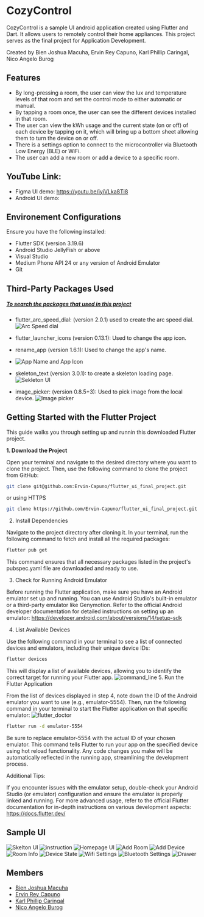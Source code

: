 # CozyControl

CozyControl is a sample UI android application created using Flutter and Dart. It allows users to remotely control their home appliances. This project serves as the final project for Application Development.

Created by Bien Joshua Macuha, Ervin Rey Capuno, Karl Phillip Caringal, Nico Angelo Burog

## Features
- By long-pressing a room, the user can view the lux and temperature levels of that room and set the control mode to either automatic or manual.
- By tapping a room once, the user can see the different devices installed in that room.
- The user can view the kWh usage and the current state (on or off) of each device by tapping on it, which will bring up a bottom sheet allowing them to turn the device on or off.
- There is a settings option to connect to the microcontroller via Bluetooth Low Energy (BLE) or WiFi.
- The user can add a new room or add a device to a specific room.

## YouTube Link: 
- Figma UI demo: https://youtu.be/iyiVLka8Ti8
- Android UI demo: 

## Environement Configurations
Ensure you have the following installed:
- Flutter SDK (version 3.19.6)
- Android Studio JellyFish or above
- Visual Studio
- Medium Phone API 24 or any version of Android Emulator
- Git

## Third-Party Packages Used
##### [To search the packages that used in this project](https://pub.dev/)
- flutter_arc_speed_dial: (version 2.0.1) used to create the arc speed dial.
![Arc Speed dial](img/readme_image/arc_speed_dial.png)

- flutter_launcher_icons (version 0.13.1): Used to change the app icon.
- rename_app (version 1.6.1): Used to change the app's name.
- ![App Name and App Icon](img/readme_image/app_icon_and_app_name.png)

- skeleton_text (version 3.0.1): to create a skeleton loading page.
![Sekleton UI](img/readme_image/skeleton_ui.png)

- image_picker: (version 0.8.5+3): Used to pick image from the local device.
![Image picker](img/readme_image/image_picker.png)

## Getting Started with the Flutter Project
This guide walks you through setting up and runnin this downloaded Flutter project.

**1. Download the Project**

Open your terminal and navigate to the desired directory where you want to clone the project. Then, use the following command to clone the project from GitHub:

```bash
git clone git@github.com:Ervin-Capuno/flutter_ui_final_project.git
```
or using HTTPS
```Bash
git clone https://github.com/Ervin-Capuno/flutter_ui_final_project.git
```

2. Install Dependencies

Navigate to the project directory after cloning it. In your terminal, run the following command to fetch and install all the required packages:

```Bash
flutter pub get
```

This command ensures that all necessary packages listed in the project's pubspec.yaml file are downloaded and ready to use.

3. Check for Running Android Emulator

Before running the Flutter application, make sure you have an Android emulator set up and running. You can use Android Studio's built-in emulator or a third-party emulator like Genymotion. Refer to the official Android developer documentation for detailed instructions on setting up an emulator: https://developer.android.com/about/versions/14/setup-sdk

4. List Available Devices

Use the following command in your terminal to see a list of connected devices and emulators, including their unique device IDs:

```Bash
flutter devices
```

This will display a list of available devices, allowing you to identify the correct target for running your Flutter app.
![command_line](img/readme_image/flutter_command_line.png)
5. Run the Flutter Application

From the list of devices displayed in step 4, note down the ID of the Android emulator you want to use (e.g., emulator-5554). Then, run the following command in your terminal to start the Flutter application on that specific emulator:
![flutter_doctor](img/readme_image/flutter_devices.png)
```Bash
flutter run -d emulator-5554
```

Be sure to replace emulator-5554 with the actual ID of your chosen emulator. This command tells Flutter to run your app on the specified device using hot reload functionality. Any code changes you make will be automatically reflected in the running app, streamlining the development process.

Additional Tips:

If you encounter issues with the emulator setup, double-check your Android Studio (or emulator) configuration and ensure the emulator is properly linked and running.
For more advanced usage, refer to the official Flutter documentation for in-depth instructions on various development aspects: https://docs.flutter.dev/

## Sample UI
![Skelton UI](img/readme_image/skeleton_loading_ui.png)
![instruction](img/readme_image/instruction.png)
![Homepage UI](img/readme_image/Homepage.png)
![Add Room](img/readme_image/add_room.png)
![Add Device](img/readme_image/add_device.png)
![Room Info](img/readme_image/room_info.png)
![Device State](img/readme_image/device_state.png)
![Wifi Settings](img/readme_image/wifi_settings.png)
![Bluetooth Settings](img/readme_image/bluetooth_settings.png)
![Drawer](img/readme_image/drawer.png)



## Members
- [Bien Joshua Macuha](https://github.com/bienjoshuaa)
- [Ervin Rey Capuno](https://github.com/Ervin-Capuno)
- [Karl Phillip Caringal](https://github.com/caringalkarl)
- [Nico Angelo Burog](https://github.com/NicoAngeloBurog)
